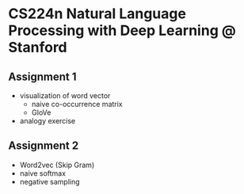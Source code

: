 # CS224n Natural Language Processing with Deep Learning @ Stanford

## Assignment 1

- visualization of word vector
  - naive co-occurrence matrix
  - GloVe
- analogy exercise



## Assignment 2

- Word2vec (Skip Gram)
- naive softmax
- negative sampling